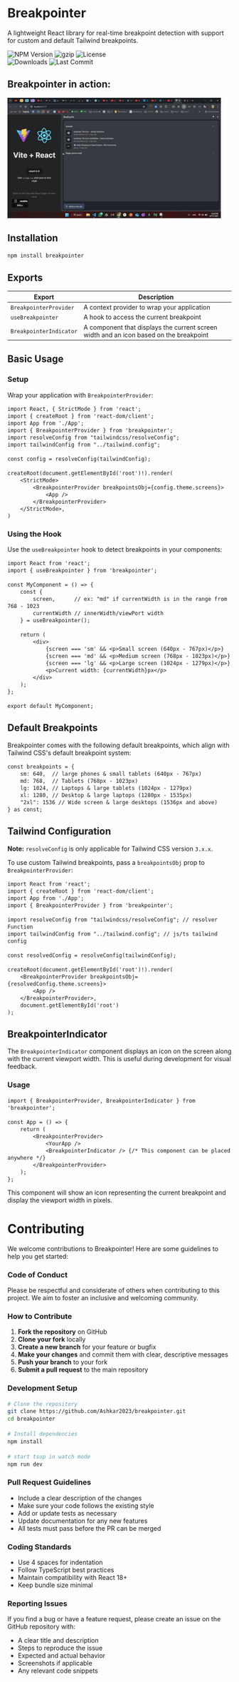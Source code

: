 # Breakpointer

A lightweight React library for real-time breakpoint detection with support for custom and default Tailwind breakpoints.

![NPM Version](https://badgen.net/npm/v/breakpointer)
![gzip](https://badgen.net/bundlephobia/minzip/breakpointer)
![License](https://badgen.net/npm/license/breakpointer)
<br/>
![Downloads](https://badgen.net/npm/dt/breakpointer)
![Last Commit](https://badgen.net/github/last-commit/Ashkar2023/breakpointer)


## Breakpointer in action:

![Breakpointer Demo](https://raw.githubusercontent.com/Ashkar2023/breakpointer/master/assets/breakpointer-demo.gif)

## Installation

```bash
npm install breakpointer
```

## Exports

| Export | Description |
|--------|-------------|
| `BreakpointerProvider` | A context provider to wrap your application |
| `useBreakpointer` | A hook to access the current breakpoint |
| `BreakpointerIndicator` | A component that displays the current screen width and an icon based on the breakpoint |

## Basic Usage

### Setup

Wrap your application with `BreakpointerProvider`:

```tsx
import React, { StrictMode } from 'react';
import { createRoot } from 'react-dom/client';
import App from './App';
import { BreakpointerProvider } from 'breakpointer';
import resolveConfig from "tailwindcss/resolveConfig";
import tailwindConfig from "../tailwind.config";

const config = resolveConfig(tailwindConfig);

createRoot(document.getElementById('root')!).render(
    <StrictMode>
        <BreakpointerProvider breakpointsObj={config.theme.screens}>
            <App />
        </BreakpointerProvider>
    </StrictMode>,
)
```

### Using the Hook

Use the `useBreakpointer` hook to detect breakpoints in your components:

```tsx
import React from 'react';
import { useBreakpointer } from 'breakpointer';

const MyComponent = () => {
    const {
        screen,      // ex: "md" if currentWidth is in the range from 768 - 1023
        currentWidth // innerWidth/viewPort width
    } = useBreakpointer();
    
    return (
        <div>
            {screen === 'sm' && <p>Small screen (640px - 767px)</p>}
            {screen === 'md' && <p>Medium screen (768px - 1023px)</p>}
            {screen === 'lg' && <p>Large screen (1024px - 1279px)</p>}
            <p>Current width: {currentWidth}px</p>
        </div>
    );
};

export default MyComponent;
```

## Default Breakpoints

Breakpointer comes with the following default breakpoints, which align with Tailwind CSS's default breakpoint system:

```tsx
const breakpoints = {
    sm: 640,  // large phones & small tablets (640px - 767px)
    md: 768,  // Tablets (768px - 1023px)
    lg: 1024, // Laptops & large tablets (1024px - 1279px)
    xl: 1280, // Desktop & large laptops (1280px - 1535px)
    "2xl": 1536 // Wide screen & large desktops (1536px and above)
} as const;
```

## Tailwind Configuration

**Note:** `resolveConfig` is only applicable for Tailwind CSS version `3.x.x`.

To use custom Tailwind breakpoints, pass a `breakpointsObj` prop to `BreakpointerProvider`:

```tsx
import React from 'react';
import { createRoot } from 'react-dom/client';
import App from './App';
import { BreakpointerProvider } from 'breakpointer';

import resolveConfig from "tailwindcss/resolveConfig"; // resolver Function
import tailwindConfig from "../tailwind.config"; // js/ts tailwind config 

const resolvedConfig = resolveConfig(tailwindConfig);

createRoot(document.getElementById('root')!).render(
    <BreakpointerProvider breakpointsObj={resolvedConfig.theme.screens}>
        <App />
    </BreakpointerProvider>,
    document.getElementById('root')
);
```

## BreakpointerIndicator

The `BreakpointerIndicator` component displays an icon on the screen along with the current viewport width. This is useful during development for visual feedback.

### Usage

```tsx
import { BreakpointerProvider, BreakpointerIndicator } from 'breakpointer';

const App = () => {
    return (
        <BreakpointerProvider>
            <YourApp />
            <BreakpointerIndicator /> {/* This component can be placed anywhere */}
        </BreakpointerProvider>
    );
};
```

This component will show an icon representing the current breakpoint and display the viewport width in pixels.

# Contributing

We welcome contributions to Breakpointer! Here are some guidelines to help you get started:

### Code of Conduct

Please be respectful and considerate of others when contributing to this project. We aim to foster an inclusive and welcoming community.

### How to Contribute

1. **Fork the repository** on GitHub
2. **Clone your fork** locally
3. **Create a new branch** for your feature or bugfix
4. **Make your changes** and commit them with clear, descriptive messages
5. **Push your branch** to your fork
6. **Submit a pull request** to the main repository

### Development Setup

```bash
# Clone the repository
git clone https://github.com/Ashkar2023/breakpointer.git
cd breakpointer

# Install dependencies
npm install

# start tsup in watch mode
npm run dev
```

### Pull Request Guidelines

- Include a clear description of the changes
- Make sure your code follows the existing style
- Add or update tests as necessary
- Update documentation for any new features
- All tests must pass before the PR can be merged

### Coding Standards

- Use 4 spaces for indentation
- Follow TypeScript best practices
- Maintain compatibility with React 18+
- Keep bundle size minimal

### Reporting Issues

If you find a bug or have a feature request, please create an issue on the GitHub repository with:

- A clear title and description
- Steps to reproduce the issue
- Expected and actual behavior
- Screenshots if applicable
- Any relevant code snippets